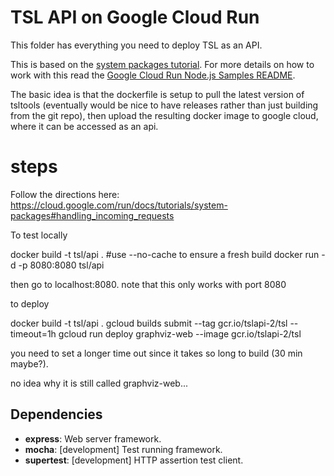 # TSL API on Google Cloud Run

This folder has everything you need to deploy TSL as an API.

This is based on the [system packages tutorial](https://cloud.google.com/run/docs/tutorials/system-packages).
For more details on how to work with this read the [Google Cloud Run Node.js Samples README](https://github.com/GoogleCloudPlatform/nodejs-docs-samples/tree/main/run).

The basic idea is that the dockerfile is setup to pull the latest version of tsltools (eventually would be nice to have releases rather than just building from the git repo), then upload the resulting docker image to google cloud, where it can be accessed as an api.

# steps

Follow the directions here: https://cloud.google.com/run/docs/tutorials/system-packages#handling_incoming_requests

To test locally

   docker build -t tsl/api .  #use --no-cache to ensure a fresh build
   docker run -d -p 8080:8080 tsl/api

then go to localhost:8080. note that this only works with port 8080

to deploy

   docker build -t tsl/api . 
   gcloud builds submit --tag gcr.io/tslapi-2/tsl --timeout=1h
   gcloud run deploy graphviz-web --image gcr.io/tslapi-2/tsl

you need to set a longer time out since it takes so long to build (30 min maybe?).

no idea why it is still called graphviz-web...


## Dependencies

* **express**: Web server framework.
* **mocha**: [development] Test running framework.
* **supertest**: [development] HTTP assertion test client.
